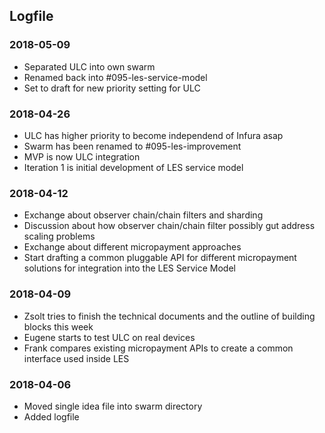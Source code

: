 ## Logfile

### 2018-05-09

- Separated ULC into own swarm
- Renamed back into #095-les-service-model
- Set to draft for new priority setting for ULC

### 2018-04-26

- ULC has higher priority to become independend of Infura asap
- Swarm has been renamed to #095-les-improvement
- MVP is now ULC integration
- Iteration 1 is initial development of LES service model

### 2018-04-12

- Exchange about observer chain/chain filters and sharding
- Discussion about how observer chain/chain filter possibly gut address scaling problems
- Exchange about different micropayment approaches
- Start drafting a common pluggable API for different micropayment solutions for integration
  into the LES Service Model

### 2018-04-09

- Zsolt tries to finish the technical documents and the outline of building blocks this week
- Eugene starts to test ULC on real devices
- Frank compares existing micropayment APIs to create a common interface used inside LES

### 2018-04-06

- Moved single idea file into swarm directory
- Added logfile

